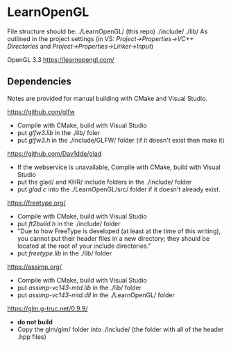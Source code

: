 # LearnOpenGL

File structure should be:
./LearnOpenGL/ (this repo)
./include/
./lib/
As outlined in the project settings (in VS: *Project->Properties->VC++ Directories* and *Project->Properties->Linker->Input*)

OpenGL 3.3
https://learnopengl.com/

## Dependencies
Notes are provided for manual building with CMake and Visual Studio.

https://github.com/glfw
- Compile with CMake, build with Visual Studio
- put *glfw3.lib* in the ./lib/ foler
- put *glfw3.h* in the ./include/GLFW/ folder (if it doesn't exist then make it)

https://github.com/Dav1dde/glad
- If the webservice is unavailable, Compile with CMake, build with Visual Studio
- put the glad/ and KHR/ include folders in the ./include/ folder
- put *glad.c* into the ./LearnOpenGL/src/ folder if it doesn't already exist.

https://freetype.org/
- Compile with CMake, build with Visual Studio
- put *ft2build.h* in the ./include/ folder
-   "Due to how FreeType is developed (at least at the time of this writing), you cannot put their header files in a new directory; they should be located at the root of your include directories."
- put *freetype.lib* in the ./lib/ folder

https://assimp.org/
- Compile with CMake, build with Visual Studio
- put *assimp-vc143-mtd.lib* in the ./lib/ folder
- put *assimp-vc143-mtd.dll* in the ./LearnOpenGL/ folder

https://glm.g-truc.net/0.9.9/
- **do not build**
- Copy the glm/glm/ folder into ./include/ (the folder with all of the header .hpp files)
